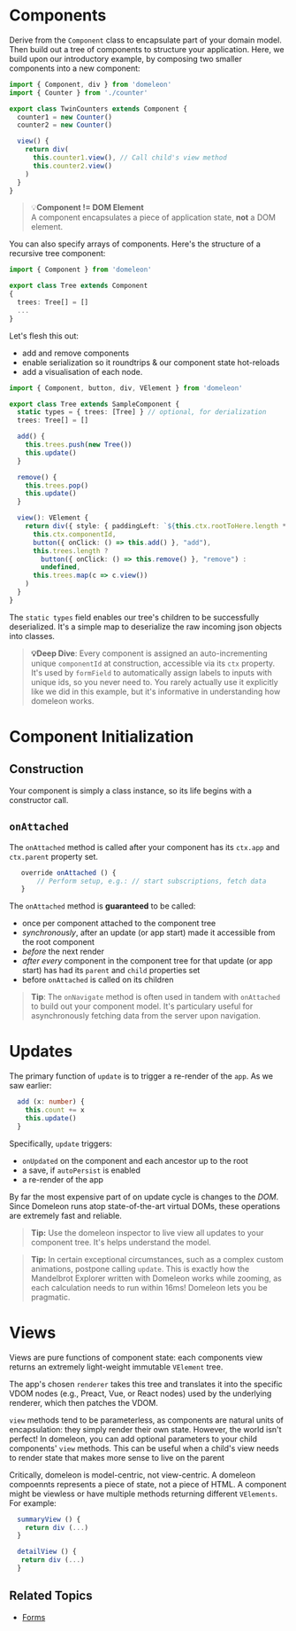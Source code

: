 # Components

Derive from the `Component` class to encapsulate part of your domain model. Then build out a tree of components to structure your application. Here, we build upon our introductory example, by composing two smaller components into a new component:

```ts
import { Component, div } from 'domeleon'
import { Counter } from './counter'

export class TwinCounters extends Component {
  counter1 = new Counter()
  counter2 = new Counter()

  view() {
    return div(
      this.counter1.view(), // Call child's view method
      this.counter2.view()
    )
  }
}
```
>💡**Component != DOM Element**  
> A component encapsulates a piece of application state, **not** a DOM element.

You can also specify arrays of components. Here's the structure of a recursive tree component:

```ts
import { Component } from 'domeleon'

export class Tree extends Component
{    
  trees: Tree[] = []
  ...
}
```
Let's flesh this out:

* add and remove components
* enable serialization so it roundtrips & our component state hot-reloads
* add a visualisation of each node.

```ts
import { Component, button, div, VElement } from 'domeleon'

export class Tree extends SampleComponent {
  static types = { trees: [Tree] } // optional, for derialization
  trees: Tree[] = []

  add() {
    this.trees.push(new Tree())
    this.update()
  }

  remove() {
    this.trees.pop()
    this.update()
  }

  view(): VElement {
    return div({ style: { paddingLeft: `${this.ctx.rootToHere.length * 10}px` } },
      this.ctx.componentId,
      button({ onClick: () => this.add() }, "add"),
      this.trees.length ?
        button({ onClick: () => this.remove() }, "remove") :
        undefined,
      this.trees.map(c => c.view())
    )
  }
}
```

The `static types` field enables our tree's children to be successfully deserialized. It's a simple map to deserialize the raw incoming json objects into classes.

> **💡Deep Dive**: Every component is assigned an auto-incrementing unique `componentId` at construction, accessible via its `ctx` property. It's used by `formField` to automatically assign labels to inputs with unique ids, so you never need to. You rarely actually use it explicitly like we did in this example, but it's informative in understanding how domeleon works.

# Component Initialization

## Construction
Your component is simply a class instance, so its life begins with a constructor call.

## `onAttached`

The `onAttached` method is called after your component has its `ctx.app` and `ctx.parent` property set.

```ts
   override onAttached () {
       // Perform setup, e.g.: // start subscriptions, fetch data
   }
```

The `onAttached` method is **guaranteed** to be called:

* once per component attached to the component tree
* *synchronously*, after an update (or app start) made it accessible from the root component
* *before* the next render
* *after every* component in the component tree for that update (or app start) has had its `parent` and `child` properties set
* before `onAttached` is called on its children

>**Tip**: The `onNavigate` method is often used in tandem with `onAttached` to build out your component model. It's particulary useful for asynchronously fetching data from the server upon navigation.

# Updates

The primary function of `update` is to trigger a re-render of the `app`. As we saw earlier:

```ts
  add (x: number) {
    this.count += x
    this.update()
  }
```
Specifically, `update` triggers:

* `onUpdated` on the component and each ancestor up to the root
* a save, if `autoPersist` is enabled
* a re-render of the app

By far the most expensive part of on update cycle is changes to the *DOM*. Since Domeleon runs atop state-of-the-art virtual DOMs, these operations are extremely fast and reliable.

>**Tip:** Use the domeleon inspector to live view all updates to your component tree. It's helps understand the model.

>**Tip:** In certain exceptional circumstances, such as a complex custom animations, postpone calling `update`. This is exactly how the Mandelbrot Explorer written with Domeleon works while zooming, as each calculation needs to run within 16ms! Domeleon lets you be pragmatic.

# Views

Views are pure functions of component state: each components view returns an extremely light-weight immutable `VElement` tree.

The app's chosen `renderer` takes this tree and translates it into the specific VDOM nodes (e.g., Preact, Vue, or React nodes) used by the underlying renderer, which then patches the VDOM.

`view` methods tend to be parameterless, as components are natural units of encapsulation: they simply render their own state. However, the world isn't perfect! In domeleon, you can add optional parameters to your child components' `view` methods. This can be useful when a child's view needs to render state that makes more sense to live on the parent

Critically, domeleon is model-centric, not view-centric. A domeleon compoennts represents a piece of state, not a piece of HTML. A component might be viewless or have multiple methods returning different `VElements`. For example:

```ts
  summaryView () {
    return div (...)
  }

  detailView () {
   return div (...)
  }
```
## Related Topics

* [Forms](./forms.md)